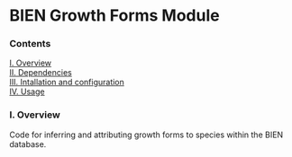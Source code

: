 # BIEN Growth Forms Module


### Contents

[I. Overview](#overview)  
[II. Dependencies](#dependencies)  
[III. Intallation and configuration](#configuration)  
[IV. Usage](#usage)  

<a name="overview"></a>
### I. Overview

Code for inferring and attributing growth forms to species within the BIEN database.
